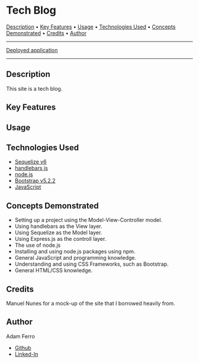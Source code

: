 <base target="_blank">

# Tech Blog

<a href="#description">Description</a> •
<a href="#key-features">Key Features</a> •
<a href="#usage">Usage</a> •
<a href="#technologies-used">Technologies Used</a> •
<a href="#concepts-demonstrated">Concepts Demonstrated</a> •
<a href="#credits">Credits</a> •
<a href="#author">Author</a>

---

[Deployed application](https://salty-crag-65332.herokuapp.com/)

---

## Description

This site is a tech blog.

## Key Features

## Usage

## Technologies Used

- [Sequelize v6](https://sequelize.org/)
- [handlebars js](https://handlebarsjs.com/)
- [node.js](https://nodejs.org/en/)
- [Bootstrap v5.2.2](https://getbootstrap.com/)
- [JavaScript](https://www.javascript.com/)

## Concepts Demonstrated

- Setting up a project using the Model-View-Controller model.
- Using handlebars as the View layer.
- Using Sequelize as the Model layer.
- Using Express.js as the controll layer.
- The use of node.js
- Installing and using node.js packages using npm.
- General JavaScript and programming knowledge.
- Understanding and using CSS Frameworks, such as Bootstrap.
- General HTML/CSS knowledge.

## Credits

Manuel Nunes for a mock-up of the site that I borrowed heavily from.

## Author

Adam Ferro

- [Github](https://github.com/GeminiAd)
- [Linked-In](https://www.linkedin.com/in/adam-ferro)
